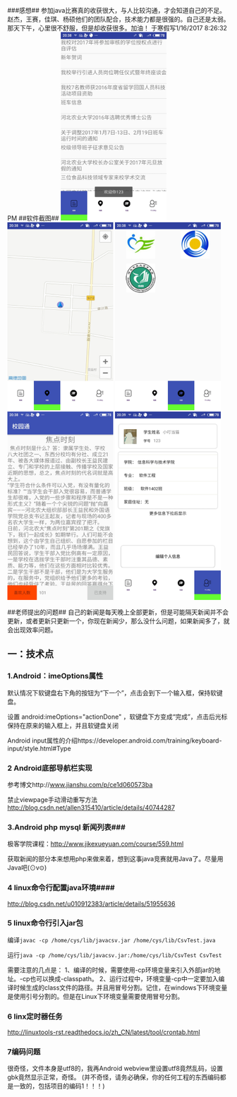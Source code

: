 ###感想##
参加java比赛真的收获很大，与人比较沟通，才会知道自己的不足。赵杰，王赛，佳琪、杨硕他们的团队配合，技术能力都是很强的。自己还是太弱。那天下午，心里很不舒服，但是却收获很多。加油！ 于寒假写1/16/2017 8:26:32 PM
##软件截图##
<img src="images/1.jpg" width="240px"/>
<img src="images/2.jpg" width="240px"/>
<img src="images/3.jpg" width="240px"/>
<img src="images/4.jpg" width="240px"/>
<img src="images/5.jpg" width="240px"/>


##老师提出的问题## 
自己的新闻是每天晚上全部更新，但是可能隔天新闻并不会更新，或者更新只更新一个，你现在新闻少，那么没什么问题，如果新闻多了，就会出现效率问题。
## 一：技术点 ##
### 1.Android：imeOptions属性 ###
默认情况下软键盘右下角的按钮为“下一个”，点击会到下一个输入框，保持软键盘。

设置 android:imeOptions="actionDone" ，软键盘下方变成“完成”，点击后光标保持在原来的输入框上，并且软键盘关闭

Android input属性的介绍https://developer.android.com/training/keyboard-input/style.html#Type
### 2 Android底部导航栏实现 ###
参考博文http://www.jianshu.com/p/ce1d060573ba 

禁止viewpage手动滑动重写方法
http://blog.csdn.net/allen315410/article/details/40744287
### 3.Android php mysql 新闻列表###
极客学院课程：http://www.jikexueyuan.com/course/559.html

获取新闻的部分本来想用php来做来着，想到这事java竞赛就用Java了。尽量用Java吧(⊙v⊙)
### 4 linux命令行配置java环境####
http://blog.csdn.net/u010912383/article/details/51955636
### 5 linux命令行引入jar包 ###
编译` javac -cp /home/cys/lib/javacsv.jar /home/cys/lib/CsvTest.java `

运行` java -cp /home/cys/lib/javacsv.jar:/home/cys/lib/CsvTest CsvTest `

需要注意的几点是： 
   1、编译的时候，需要使用-cp环境变量来引入外部jar的地址。-cp也可以换成-classpath。 
   2、运行过程中，环境变量-cp中一定要加入编译时候生成的class文件的路径。并且用冒号分割。记住，在windows下环境变量是使用引号分割的。但是在Linux下环境变量需要使用冒号分割。 
### 6 linx定时器任务 ###
http://linuxtools-rst.readthedocs.io/zh_CN/latest/tool/crontab.html
### 7编码问题 ###
很奇怪，文件本身是utf8的，我再Android webview里设置utf8竟然乱码，设置gbk竟然显示正常，奇怪。
(并不奇怪，请务必确保，你的任何工程的东西编码都是一致的，包括项目的编码1！！！)